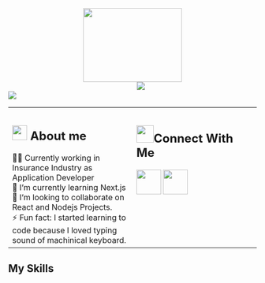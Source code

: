 
<div align=center><img src="https://media.giphy.com/media/j5hWF2V3RlNGItTkGc/giphy.gif" width="200px" height="150px"/></div>
&emsp;&emsp;&emsp;&emsp;&emsp; &emsp;&emsp;&emsp;&emsp;&emsp;&emsp;&emsp;&emsp;&nbsp; &nbsp;&nbsp; &nbsp; &nbsp; &nbsp; &nbsp; &nbsp; &nbsp; &nbsp; 
<picture> <img src="https://readme-typing-svg.herokuapp.com?font=Fira+Code&weight=600&size=25&duration=4000&pause=1000&color=FF5F00&height=40&lines=Hi%2C+I'm+Gagandeep;Full+Stack+Developer;Computer+Science+Graduate;Problem+Solver"></picture>
<br>
<img src="https://komarev.com/ghpvc/?username=sniptags">


   
<table>
  <tr border: none;> 
    <td width=50%>
    <h2><picture><img src = "https://media.giphy.com/media/JxtrIHKVMy03BmNH4a/giphy.gif" width = 30px></picture> <b>About me</b></h2>
  👨‍💻 Currently working in Insurance Industry as Application Developer <br>
  🌱 I’m currently learning Next.js <br>
  👯 I’m looking to collaborate on React and Nodejs Projects. <br>
  ⚡ Fun fact: I started learning to code because I loved typing sound of machinical keyboard. <br>
    </td>
    <td>
      <h2><picture><img src = "https://media.giphy.com/media/FQEtWzF1NYIBjKFAoN/giphy.gif" width = 35px></picture>Connect With Me</h2>
      <a href="https://www.linkedin.com/in/gdeep-thind/"><img src="https://github.com/sniptags/sniptags/assets/77214044/60aa94e6-6a68-4fe9-88db-72d23500e3f5" width=50px></a>
      <a href="http://gsingh.me.s3-website-us-west-2.amazonaws.com"><img src="https://github.com/sniptags/sniptags/assets/77214044/85a76d0d-f556-48ce-a4b6-dac7442bce15" width=50px></a>
      <br>
      <br>
      <br>
      <br>
      <br>
      <br>
    </td>
  </tr>
</table>

<h2>My Skills</h2>
<!--



-->
